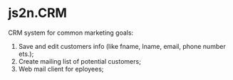 # js2n.CRM
CRM system for common marketing goals:

1. Save and edit customers info (like fname, lname, email, phone number ets.);
2. Create mailing list of potential customers;
3. Web mail client for eployees;


